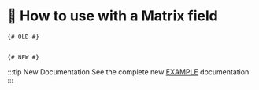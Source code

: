 # 🔧 How to use with a Matrix field

<update-message/>

```twig
{# OLD #}


{# NEW #}

```

:::tip New Documentation
See the complete new [EXAMPLE](/test/) documentation.
:::

